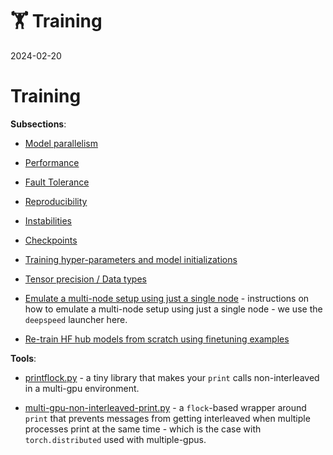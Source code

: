 # 🏋️ Training

2024-02-20

# Training

**Subsections**:

- [Model parallelism](model-parallelism)

- [Performance](performance)

- [Fault Tolerance](fault-tolerance)

- [Reproducibility](reproducibility)

- [Instabilities](instabilities)

- [Checkpoints](checkpoints)

- [Training hyper-parameters and model initializations](hparams.md)

- [Tensor precision / Data types](dtype.md)

- [Emulate a multi-node setup using just a single
  node](emulate-multi-node.md) - instructions on how to emulate a
  multi-node setup using just a single node - we use the `deepspeed`
  launcher here.

- [Re-train HF hub models from scratch using finetuning
  examples](re-train-hub-models.md)

**Tools**:

- [printflock.py](tools/printflock.py) - a tiny library that makes your
  `print` calls non-interleaved in a multi-gpu environment.

- [multi-gpu-non-interleaved-print.py](tools/multi-gpu-non-interleaved-print.py) -
  a `flock`-based wrapper around `print` that prevents messages from
  getting interleaved when multiple processes print at the same time -
  which is the case with `torch.distributed` used with multiple-gpus.
